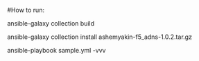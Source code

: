 #How to run:

ansible-galaxy collection build

ansible-galaxy collection install ashemyakin-f5_adns-1.0.2.tar.gz

ansible-playbook sample.yml -vvv